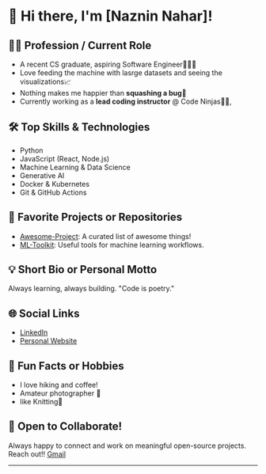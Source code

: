 # 👋 Hi there, I'm [Naznin Nahar]!

## 👨‍💻 Profession / Current Role
- A recent CS graduate, aspiring Software Engineer👩🏻‍💻
- Love feeding the machine with lasrge datasets and seeing the visualizations📈
- Nothing makes me happier than **squashing a bug**🐞 
- Currently working as a **lead coding instructor** @ Code Ninjas🥷🏻, 

## 🛠️ Top Skills & Technologies
- Python
- JavaScript (React, Node.js)
- Machine Learning & Data Science
- Generative AI
- Docker & Kubernetes
- Git & GitHub Actions

## 🌟 Favorite Projects or Repositories
- [Awesome-Project](https://github.com/YourUsername/awesome-project): A curated list of awesome things!
- [ML-Toolkit](https://github.com/YourUsername/ml-toolkit): Useful tools for machine learning workflows.

## 💡 Short Bio or Personal Motto
Always learning, always building. "Code is poetry."

## 🌐 Social Links
- [LinkedIn](https://www.linkedin.com/in/naznin-nahar-614653177/)
- [Personal Website](https://yourwebsite.com)

## 🎉 Fun Facts or Hobbies
- I love hiking and coffee!
- Amateur photographer 📸
- like Knitting🧶

## 🤝 Open to Collaborate!
Always happy to connect and work on meaningful open-source projects. Reach out!!
[Gmail](nazninns58@gmail.com)

---
